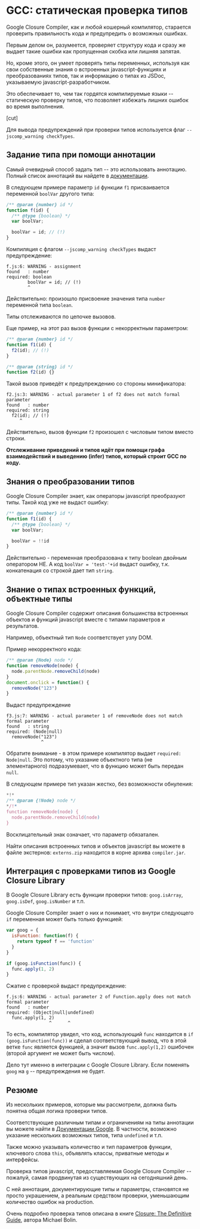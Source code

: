 # GCC: статическая проверка типов

Google Closure Compiler, как и любой кошерный компилятор, старается проверить правильность кода и предупредить о возможных ошибках.

Первым делом он, разумеется, проверяет структуру кода и сразу же выдает такие ошибки как пропущенная скобка или лишняя запятая.

Но, кроме этого, он умеет проверять типы переменных, используя как свои собственные знания о встроенных javascript-функциях и преобразованиях типов,
так и информацию о типах из JSDoc, указываемую javascript-разработчиком.

Это обеспечивает то, чем так гордятся компилируемые языки -- статическую проверку типов, что позволяет избежать лишних ошибок во время выполнения.

[cut]

Для вывода предупреждений при проверки типов используется флаг `--jscomp_warning checkTypes`.

## Задание типа при помощи аннотации

Самый очевидный способ задать тип -- это использовать аннотацию. Полный список аннотаций вы найдете в <a href="https://github.com/google/closure-compiler/wiki/Annotating-JavaScript-for-the-Closure-Compiler">документации</a>.

В следующем примере параметр <code>id</code> функции <code>f1</code> присваивается переменной <code>boolVar</code> другого типа:

```js
/** @param {number} id */
function f(id) {
  /** @type {boolean} */
  var boolVar;

  boolVar = id; // (!)
}
```

Компиляция с флагом `--jscomp_warning checkTypes` выдаст предупреждение:

```
f.js:6: WARNING - assignment
found   : number
required: boolean
        boolVar = id; // (!)
        ^
```

Действительно: произошло присвоение значения типа <code>number</code> переменной типа <code>boolean</code>.

Типы отслеживаются по цепочке вызовов.

Еще пример, на этот раз вызов функции с некорректным параметром:

```js
/** @param {number} id */
function f1(id) {
  f2(id); // (!)
}

/** @param {string} id */
function f2(id) {}
```

Такой вызов приведёт к предупреждению со стороны минификатора:

```
f2.js:3: WARNING - actual parameter 1 of f2 does not match formal parameter
found   : number
required: string
  f2(id); // (!)
     ^
```

Действительно, вызов функции <code>f2</code> произошел с числовым типом вместо строки.

**Отслеживание приведений и типов идёт при помощи графа взаимодействий и выведению (infer) типов, который строит GCC по коду.**

## Знания о преобразовании типов

Google Closure Compiler знает, как операторы javascript преобразуют типы. Такой код уже не выдаст ошибку:

```js
/** @param {number} id */
function f1(id) {
  /** @type {boolean} */
  var boolVar;

  boolVar = !!id
}
```

Действительно - переменная преобразована к типу boolean двойным оператором НЕ.
А код <code>boolVar = 'test-'+id</code> выдаст ошибку, т.к. конкатенация со строкой дает тип <code>string</code>.

## Знание о типах встроенных функций, объектные типы

Google Closure Compiler содержит описания большинства встроенных объектов и функций javascript вместе с типами параметров и результатов.

Например, объектный тип <code>Node</code> соответствует узлу DOM.

Пример некорректного кода:

```js
/** @param {Node} node */
function removeNode(node) {
  node.parentNode.removeChild(node)
}
document.onclick = function() {
  removeNode("123")
}
```

Выдаст предупреждение

```
f3.js:7: WARNING - actual parameter 1 of removeNode does not match formal parameter
found   : string
required: (Node|null)
  removeNode("123")
             ^
```

Обратите внимание - в этом примере компилятор выдает <code>required: Node|null</code>. Это потому, что указание объектного типа (не элементарного) подразумевает, что в функцию может быть передан <code>null</code>.

В следующем примере тип указан жестко, без возможности обнуления:

```js
*!*
/** @param {!Node} node */
*/!*
function removeNode(node) {
  node.parentNode.removeChild(node)
}
```

Восклицательный знак означает, что параметр обязатален.

Найти описания встроенных типов и объектов javascript вы можете в файле экстернов: <code>externs.zip</code> находится в корне архива <code>compiler.jar</code>.

## Интеграция с проверками типов из Google Closure Library

В Google Closure Library есть функции проверки типов: <code>goog.isArray</code>, <code>goog.isDef</code>, <code>goog.isNumber</code> и т.п.

Google Closure Compiler знает о них и понимает, что внутри следующего <code>if</code> переменная может быть только функцией:

```js
var goog = {
  isFunction: function(f) {
    return typeof f == 'function'
  }
}

if (goog.isFunction(func)) {
  func.apply(1, 2)
}
```

Сжатие с проверкой выдаст предупреждение:

```
f.js:6: WARNING - actual parameter 2 of Function.apply does not match formal parameter
found   : number
required: (Object|null|undefined)
  func.apply(1, 2)
                ^      ^
```

То есть, компилятор увидел, что код, использующий <code>func</code> находится в `if (goog.isFunction(func))` и сделал соответствующий вывод, что в этой ветке `func` является функцией, а значит вызов `func.apply(1,2)` ошибочен (второй аргумент не может быть числом).

Дело тут именно в интеграции с Google Closure Library. Если поменять `goog` на `g` -- предупреждения не будет.

## Резюме

Из нескольких примеров, которые мы рассмотрели, должна быть понятна общая логика проверки типов.

Соответствующие различным типам и ограничениям на типы аннотации вы можете найти в <a href="http://code.google.com/intl/ru/closure/compiler/docs/js-for-compiler.html">Документации Google</a>. В частности, возможно указание нескольких возможных типов, типа <code>undefined</code> и т.п.

Также можно указывать количество и тип параметров функции, ключевого слова <code>this</code>, объявлять классы, приватные методы и интерфейсы.

Проверка типов javascript, предоставляемая Google Closure Compiler -- пожалуй, самая продвинутая из существующих на сегодняшний день.

С ней аннотации, документирующие типы и параметры, становятся не просто украшением, а реальным средством проверки, уменьшающим количество ошибок на production.

Очень подробно проверка типов описана в книге [Closure: The Definitive Guide](http://www.ozon.ru/context/detail/id/6089988/), автора Michael Bolin.
